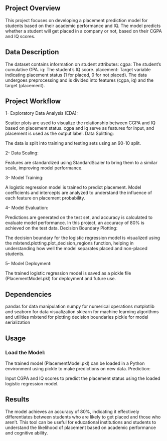 ## Project Overview
This project focuses on developing a placement prediction model for students based on their academic performance and IQ. The model predicts whether a student will get placed in a company or not, based on their CGPA and IQ scores.

## Data Description
The dataset contains information on student attributes:
cgpa: The student’s cumulative GPA.
iq: The student’s IQ score.
placement: Target variable indicating placement status (1 for placed, 0 for not placed).
The data undergoes preprocessing and is divided into features (cgpa, iq) and the target (placement).

## Project Workflow
1- Exploratory Data Analysis (EDA):

Scatter plots are used to visualize the relationship between CGPA and IQ based on placement status.
cgpa and iq serve as features for input, and placement is used as the output label.
Data Splitting:

The data is split into training and testing sets using an 90-10 split.

2- Data Scaling:

Features are standardized using StandardScaler to bring them to a similar scale, improving model performance.

3- Model Training:

A logistic regression model is trained to predict placement.
Model coefficients and intercepts are analyzed to understand the influence of each feature on placement probability.

4- Model Evaluation:

Predictions are generated on the test set, and accuracy is calculated to evaluate model performance. In this project, an accuracy of 80% is achieved on the test data.
Decision Boundary Plotting:

The decision boundary for the logistic regression model is visualized using the mlxtend.plotting.plot_decision_regions function, helping in understanding how well the model separates placed and non-placed students.

5- Model Deployment:

The trained logistic regression model is saved as a pickle file (PlacementModel.pkl) for deployment and future use.

## Dependencies
pandas for data manipulation
numpy for numerical operations
matplotlib and seaborn for data visualization
sklearn for machine learning algorithms and utilities
mlxtend for plotting decision boundaries
pickle for model serialization

## Usage
### Load the Model:

The trained model (PlacementModel.pkl) can be loaded in a Python environment using pickle to make predictions on new data.
Prediction:

Input CGPA and IQ scores to predict the placement status using the loaded logistic regression model.
## Results
The model achieves an accuracy of 80%, indicating it effectively differentiates between students who are likely to get placed and those who aren’t. This tool can be useful for educational institutions and students to understand the likelihood of placement based on academic performance and cognitive ability.
